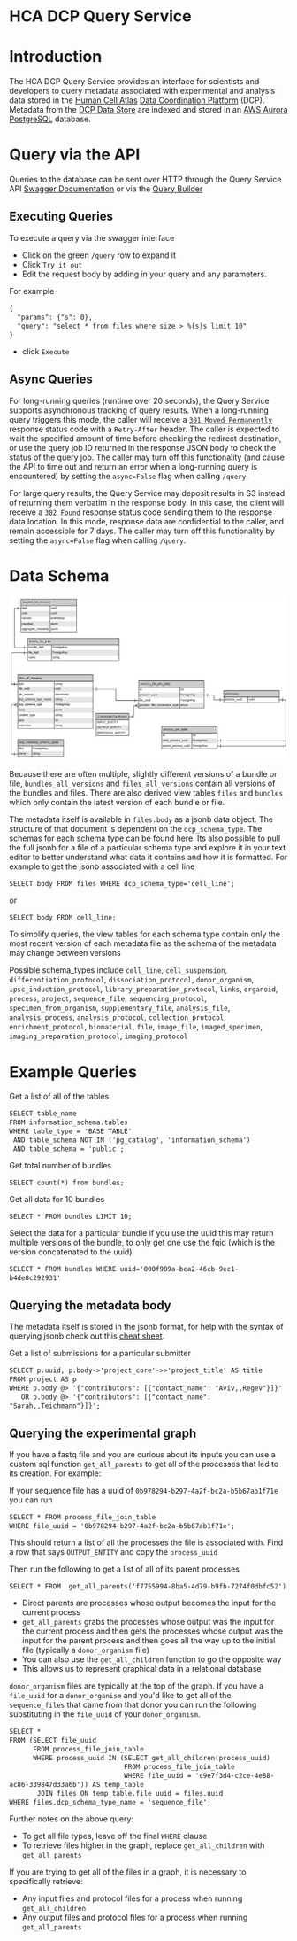 HCA DCP Query Service
=====================

# Introduction

The HCA DCP Query Service provides an interface for scientists and developers to query metadata associated with
experimental and analysis data stored in the [Human Cell Atlas](https://staging.data.humancellatlas.org/)
[Data Coordination Platform](https://www.humancellatlas.org/data-sharing) (DCP). Metadata from the
[DCP Data Store](https://github.com/HumanCellAtlas/data-store) are indexed and stored in an
[AWS Aurora](https://aws.amazon.com/rds/aurora/) [PostgreSQL](https://www.postgresql.org/) database.

# Query via the API
Queries to the database can be sent over HTTP through the Query Service API
[Swagger Documentation](https://query.data.humancellatlas.org/v1/ui/#/)
or via the [Query Builder](https://query.data.humancellatlas.org/)

## Executing Queries
To execute a query via the swagger interface 
- Click on the green `/query` row to expand it
- Click `Try it out`
- Edit the request body by adding in your query and any parameters. 

For example
```
{
  "params": {"s": 0},
  "query": "select * from files where size > %(s)s limit 10"
}
```
- click `Execute`
## Async Queries
For long-running queries (runtime over 20 seconds), the Query Service supports asynchronous tracking of query results.
When a long-running query triggers this mode, the caller will receive a
[`301 Moved Permanently`](https://en.wikipedia.org/wiki/HTTP_301) response status code with a `Retry-After` header. The caller
is expected to wait the specified amount of time before checking the redirect destination, or use the query job ID
returned in the response JSON body to check the status of the query job. The caller may turn off this functionality
(and cause the API to time out and return an error when a long-running query is encountered) by setting the
`async=False` flag when calling `/query`.

For large query results, the Query Service may deposit results in S3 instead of returning them verbatim in the response
body. In this case, the client will receive a [`302 Found`](https://en.wikipedia.org/wiki/HTTP_302) response status code
sending them to the response data location. In this mode, response data are confidential to the caller, and remain
accessible for 7 days. The caller may turn off this functionality by setting the `async=False` flag when calling
`/query`.

# Data Schema
![](QueryServiceDataSchema.svg)

Because there are often multiple, slightly different versions of a bundle or file, `bundles_all_versions` and 
`files_all_versions` contain all versions of the bundles and files. There are also derived view tables `files` and `bundles`
which only contain the latest version of each bundle or file. 

The metadata itself is available in `files.body` as a jsonb data object. The structure of that document is dependent on the `dcp_schema_type`. The schemas for each schema type can be found [here](https://schema.humancellatlas.org/a). 
Its also possible to pull the full jsonb for a file of a particular schema type and explore it in your text editor to better understand what data it contains and how it is formatted.
For example to get the jsonb associated with a cell line
```postgresql
SELECT body FROM files WHERE dcp_schema_type='cell_line';
``` 
or
```postgresql
SELECT body FROM cell_line;
```
To simplify queries, the view tables for each schema type contain only the most recent version of each metadata file as the schema of the metadata may change between versions 

Possible schema_types include 
`cell_line`,
`cell_suspension`,
`differentiation_protocol`,
`dissociation_protocol`,
`donor_organism`,
`ipsc_induction_protocol`,
`library_preparation_protocol`,
`links`,
`organoid`,
`process`,
`project`,
`sequence_file`,
`sequencing_protocol`,
`specimen_from_organism`,
`supplementary_file`,
`analysis_file`,
`analysis_process`,
`analysis_protocol`,
`collection_protocol`,
`enrichment_protocol`,
`biomaterial`,
`file`,
`image_file`,
`imaged_specimen`,
`imaging_preparation_protocol`,
`imaging_protocol`


# Example Queries
Get a list of all of the tables
```postgresql
SELECT table_name
FROM information_schema.tables
WHERE table_type = 'BASE TABLE'
 AND table_schema NOT IN ('pg_catalog', 'information_schema')
 AND table_schema = 'public';
```
Get total number of bundles
```postgresql
SELECT count(*) from bundles;
```
Get all data for 10 bundles
```postgresql
SELECT * FROM bundles LIMIT 10;
```
Select the data for a particular bundle
if you use the uuid this may return multiple versions of the bundle, to only get one use the fqid (which is the version concatenated to the uuid)
```postgresql
SELECT * FROM bundles WHERE uuid='000f989a-bea2-46cb-9ec1-b4de8c292931'
```
## Querying the metadata body
The metadata itself is stored in the jsonb format, for help with the syntax of querying jsonb check out this [cheat sheet](https://hackernoon.com/how-to-query-jsonb-beginner-sheet-cheat-4da3aa5082a3).

Get a list of submissions for a particular submitter
```postgresql
SELECT p.uuid, p.body->'project_core'->>'project_title' AS title
FROM project AS p
WHERE p.body @> '{"contributors": [{"contact_name": "Aviv,,Regev"}]}'
   OR p.body @> '{"contributors": [{"contact_name": "Sarah,,Teichmann"}]}';
```

## Querying the experimental graph
If you have a fastq file and you are curious about its inputs you can use a custom sql function `get_all_parents` to get all of the processes that led to its creation. For example:

If your sequence file has a uuid of `0b978294-b297-4a2f-bc2a-b5b67ab1f71e` you can run 
```postgresql
SELECT * FROM process_file_join_table 
WHERE file_uuid = '0b978294-b297-4a2f-bc2a-b5b67ab1f71e';
```
This should return a list of all the processes the file is associated with. Find a row that says `OUTPUT_ENTITY` and copy the `process_uuid`

Then run the following to get a list of all of its parent processes
```postgresql
SELECT * FROM  get_all_parents('f7755994-8ba5-4d79-b9fb-7274f0dbfc52')
```
- Direct parents are processes whose output becomes the input for the current process
- `get_all_parents` grabs the processes whose output was the input for the current process and then gets the processes whose output was the input for the parent process and then goes all the way up to the initial file (typically a `donor_organism` file)
- You can also use the `get_all_children` function to go the opposite way
- This allows us to represent graphical data in a relational database

`donor_organism` files are typically at the top of the graph. If you have a `file_uuid` for a `donor_organism` and you'd like to get all of the `sequence_files` that came from that donor you can run the following substituting in the `file_uuid` of your `donor_organism`.
```postgresql
SELECT *
FROM (SELECT file_uuid
      FROM process_file_join_table
      WHERE process_uuid IN (SELECT get_all_children(process_uuid)
                             FROM process_file_join_table
                             WHERE file_uuid = 'c9e7f3d4-c2ce-4e88-ac86-339847d33a6b')) AS temp_table
       JOIN files ON temp_table.file_uuid = files.uuid
WHERE files.dcp_schema_type_name = 'sequence_file';
```
Further notes on the above query:

- To get all file types, leave off the final `WHERE` clause
- To retrieve files higher in the graph, replace `get_all_children` with `get_all_parents` 

If you are trying to get all of the files in a graph, it is necessary to specifically retrieve:
- Any input files and protocol files for a process when running `get_all_children` 
- Any  output files and protocol files for a process when running `get_all_parents`
